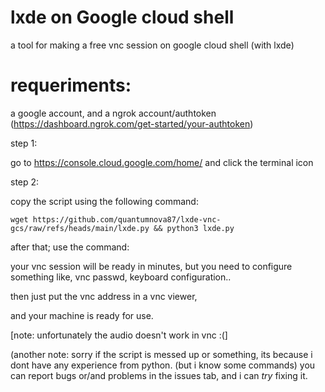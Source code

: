 # lxde on Google cloud shell
a tool for making a free vnc session on google cloud shell (with lxde)

# requeriments: 
a google account,
and a ngrok account/authtoken (https://dashboard.ngrok.com/get-started/your-authtoken)

step 1:

go to https://console.cloud.google.com/home/ and click the terminal icon

step 2:

copy the script using the following command:

```
wget https://github.com/quantumnova87/lxde-vnc-gcs/raw/refs/heads/main/lxde.py && python3 lxde.py 
```

after that; use the command:

your vnc session will be ready in minutes, but you need to configure something like, vnc passwd, keyboard configuration..

then just put the vnc address in a vnc viewer,

and your machine is ready for use.

[note: unfortunately the audio doesn't work in vnc :(]


(another note: sorry if the script is messed up or something, its because i dont have any experience from python. (but i know some commands)
you can report bugs or/and problems in the issues tab, and i can *try* fixing it.
